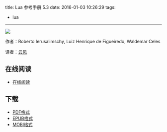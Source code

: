 title: Lua 参考手册 5.3
date: 2016-01-03 10:26:29
tags:
  - lua
---

![](https://ek8whxe.cloudimg.io/s/width/226/https://www.gitbook.com/cover/book/wizardforcel/lua-doc.jpg?build=1451787900847&v=12.0.2)

作者：Roberto Ierusalimschy, Luiz Henrique de Figueiredo, Waldemar Celes

译者：[云风](http://blog.codingnow.com/)

<!--more-->

## 在线阅读 ##

+ [在线阅读](https://www.gitbook.com/book/wizardforcel/lua-doc/details)

## 下载 ##

+ [PDF格式](https://www.gitbook.com/download/pdf/book/wizardforcel/lua-doc)
+ [EPUB格式](https://www.gitbook.com/download/epub/book/wizardforcel/lua-doc)
+ [MOBI格式](https://www.gitbook.com/download/mobi/book/wizardforcel/lua-doc)